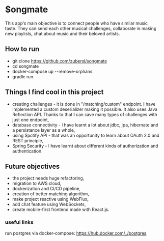 # $ongmate 

This app's main objective is to connect people who have similar music taste. They can send each other musical challenges, collaborate in making new playlists, chat about music and their beloved artists.


## How to run
- git clone https://github.com/zuberol/songmate
- cd songmate
- docker-compose up --remove-orphans
- gradle run


## Things I find cool in this project
- creating challenges - it is done in "/matching/custom" endpoint. I have implemented a custom deserializer making it possible. It also uses Java Reflection API. Thanks to that I can save many types of challenges with just one endpoint,
- database connectivity - I have learnt a lot about jdbc, jpa, hibernate and a persistance layer as a whole,
- using Spotify API - that was an opportunity to learn about OAuth 2.0 and REST principle,
- Spring Security - I have learnt about different kinds of authorization and authentication.

## Future objectives
- the project needs huge refactoring,
- migration to AWS cloud,
- dockerization and CI/CD pipeline,
- creation of better matching algorithm,
- make project reactive using WebFlux,
- add chat feature using WebSockets,
- create mobile-first frontend made with React.js.


### useful links
run postgres via docker-compose: https://hub.docker.com/_/postgres
